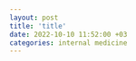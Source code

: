 ```yaml
--- 
layout: post 
title: 'title'
date: 2022-10-10 11:52:00 +03
categories: internal medicine
--- 
```



